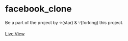 # facebook_clone 

Be a part of the project by ⭐️(star) & ⑂(forking) this project.

[Live View](https://shanedrasingh.github.io/facebook_clone/)
